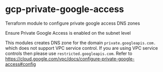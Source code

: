 # gcp-private-google-access

Terraform module to configure private google access DNS zones

Ensure Private Google Access is enabled on the subnet level

This modules creates DNS zone for the domain `private.googleapis.com.` which does not support VPC service control. If you are using VPC service controls then please use `restricted.googleapis.com`. Refer to https://cloud.google.com/vpc/docs/configure-private-google-access#config
